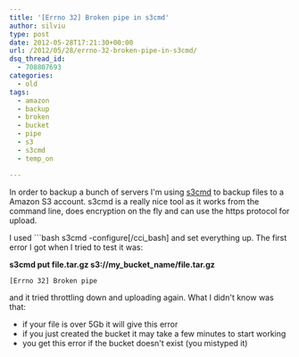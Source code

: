 ```yaml
---
title: '[Errno 32] Broken pipe in s3cmd'
author: silviu
type: post
date: 2012-05-28T17:21:30+00:00
url: /2012/05/28/errno-32-broken-pipe-in-s3cmd/
dsq_thread_id:
  - 708807693
categories:
  - old
tags:
  - amazon
  - backup
  - broken
  - bucket
  - pipe
  - s3
  - s3cmd
  - temp_on

---
```

In order to backup a bunch of servers I'm using <a href="http://s3tools.org/s3cmd" target="_blank" rel="noopener">s3cmd</a> to backup files to a Amazon S3 account. s3cmd is a really nice tool as it works from the command line, does encryption on the fly and can use the https protocol for upload.

I used  ```bash
s3cmd -configure[/cci_bash] and set everything up. The first error I got when I tried to test it was:

**s3cmd put file.tar.gz s3://my_bucket_name/file.tar.gz**
```bash
[Errno 32] Broken pipe
```
and it tried throttling down and uploading again. What I didn't know was that:

  * if your file is over 5Gb it will give this error
  * if you just created the bucket it may take a few minutes to start working
  * you get this error if the bucket doesn't exist (you mistyped it)